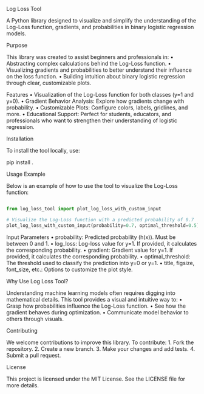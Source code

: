 Log Loss Tool

A Python library designed to visualize and simplify the understanding of the Log-Loss function, gradients, and probabilities in binary logistic regression models.

Purpose

This library was created to assist beginners and professionals in:
	•	Abstracting complex calculations behind the Log-Loss function.
	•	Visualizing gradients and probabilities to better understand their influence on the loss function.
	•	Building intuition about binary logistic regression through clear, customizable plots.

Features
	•	Visualization of the Log-Loss function for both classes (y=1 and y=0).
	•	Gradient Behavior Analysis: Explore how gradients change with probability.
	•	Customizable Plots: Configure colors, labels, gridlines, and more.
	•	Educational Support: Perfect for students, educators, and professionals who want to strengthen their understanding of logistic regression.

Installation

To install the tool locally, use:

pip install .

Usage Example

Below is an example of how to use the tool to visualize the Log-Loss function:

```python

from log_loss_tool import plot_log_loss_with_custom_input

# Visualize the Log-Loss function with a predicted probability of 0.7
plot_log_loss_with_custom_input(probability=0.7, optimal_threshold=0.5)

```

Input Parameters
	•	probability: Predicted probability (h(x)). Must be between 0 and 1.
	•	log_loss: Log-loss value for y=1. If provided, it calculates the corresponding probability.
	•	gradient: Gradient value for y=1. If provided, it calculates the corresponding probability.
	•	optimal_threshold: The threshold used to classify the prediction into y=0 or y=1.
	•	title, figsize, font_size, etc.: Options to customize the plot style.


Why Use Log Loss Tool?

Understanding machine learning models often requires digging into mathematical details. This tool provides a visual and intuitive way to:
	•	Grasp how probabilities influence the Log-Loss function.
	•	See how the gradient behaves during optimization.
	•	Communicate model behavior to others through visuals.

Contributing

We welcome contributions to improve this library. To contribute:
	1.	Fork the repository.
	2.	Create a new branch.
	3.	Make your changes and add tests.
	4.	Submit a pull request.

License

This project is licensed under the MIT License. See the LICENSE file for more details.